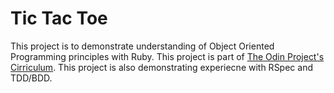 # Tic Tac Toe
This project is to demonstrate understanding of Object Oriented Programming principles with Ruby. This project is part of [The Odin Project's Cirriculum](http://www.theodinproject.com/courses/ruby-programming/lessons/oop?ref=lnav). This project is also demonstrating experiecne with RSpec and TDD/BDD.